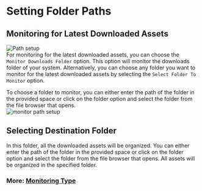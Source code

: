 # Setting Folder Paths

## Monitoring for Latest Downloaded Assets
![Path setup](https://github.com/Gauravpatil-8/Real-Time-Asset-Organiser/blob/main/Resource/foldersetup.png)<br>
For monitoring for the latest downloaded assets, you can choose the `Monitor Downloads Folder` option. This option will monitor the downloads folder of your system. Alternatively, you can choose any folder you want to monitor for the latest downloaded assets by selecting the `Select Folder To Monitor` option.

To choose a folder to monitor, you can either enter the path of the folder in the provided space or click on the folder option and select the folder from the file browser that opens.
<br>![monitor path setup](https://github.com/Gauravpatil-8/Real-Time-Asset-Organiser/blob/main/Resource/selectfoldertomonitor.png)<br>
## Selecting Destination Folder

In this folder, all the downloaded assets will be organized. You can either enter the path of the folder in the provided space or click on the folder option and select the folder from the file browser that opens. All assets will be organized in the specified folder.

### More: [Monitoring Type](https://github.com/Gauravpatil-8/Real-Time-Asset-Organiser/blob/main/Documentation/Monitoring-types.md)

